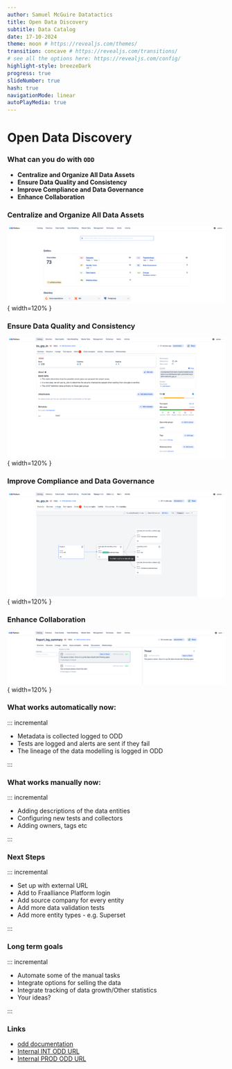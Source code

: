 ```yaml
---
author: Samuel McGuire Datatactics
title: Open Data Discovery
subtitle: Data Catalog
date: 17-10-2024
theme: moon # https://revealjs.com/themes/
transition: concave # https://revealjs.com/transitions/
# see all the options here: https://revealjs.com/config/
highlight-style: breezeDark
progress: true
slideNumber: true
hash: true
navigationMode: linear
autoPlayMedia: true
---
```


# Open Data Discovery


### What can you do with `ODD` 

- **Centralize and Organize All Data Assets** 
- **Ensure Data Quality and Consistency**
- **Improve Compliance and Data Governance**
- **Enhance Collaboration** 

### Centralize and Organize All Data Assets

![](assets/landing_page.png){ width=120% }


### Ensure Data Quality and Consistency

![](assets/data_entity_overview.png){ width=120% }

### Improve Compliance and Data Governance


![](assets/data_lineage.png){ width=120% }


### Enhance Collaboration


![](assets/discussions.png){ width=120% }


### What works automatically now:

::: incremental

- Metadata is collected logged to ODD
- Tests are logged and alerts are sent if they fail
- The lineage of the data modelling is logged in ODD

:::

### What works manually now:

::: incremental

- Adding descriptions of the data entities
- Configuring new tests and collectors
- Adding owners, tags etc

:::

### Next Steps

::: incremental

- Set up with external URL
- Add to Fraalliance Platform login
- Add source company for every entity
- Add more data validation tests
- Add more entity types - e.g. Superset 

:::

### Long term goals

::: incremental

- Automate some of the manual tasks
- Integrate options for selling the data
- Integrate tracking of data growth/Other statistics
- Your ideas?
 

:::


### Links

- [odd documentation](https://docs.opendatadiscovery.org/)
- [Internal INT ODD URL](https://odd-fraalliance-platform.int.k8s.lsyesp.lhgroup.de)
- [Internal PROD ODD URL](https://odd-fraalliance-platform.prod.k8s.lsyesp.lhgroup.de)


